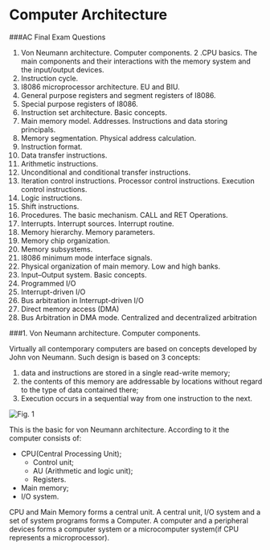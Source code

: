 Computer Architecture
=====================


###AC Final Exam Questions

1. Von Neumann architecture.  Computer components.
2 .CPU basics. The main components and their interactions with the memory system and the input/output devices.
3. Instruction cycle.
4. I8086 microprocessor architecture. EU and BIU. 
5. General purpose registers and segment registers of I8086.
6. Special purpose registers of I8086.
7. Instruction set architecture. Basic concepts.
8. Main memory model. Addresses. Instructions and data storing principals.
9. Memory segmentation. Physical address calculation.
10. Instruction format.
11. Data transfer instructions.
12. Arithmetic instructions.
13. Unconditional and conditional transfer instructions.
14. Iteration control instructions. Processor control instructions. Execution control instructions.
15. Logic instructions.
16. Shift instructions.
17. Procedures. The basic mechanism.  CALL and RET Operations.
18. Interrupts. Interrupt sources. Interrupt routine.
19. Memory hierarchy. Memory parameters.
20. Memory chip organization.
21. Memory subsystems.
22. I8086 minimum mode interface signals. 
23. Physical organization of main memory. Low and high banks.
24. Input–Output system. Basic concepts.
25. Programmed I/O
26. Interrupt-driven I/O
27. Bus arbitration in Interrupt-driven I/O
28. Direct memory access (DMA)
29. Bus Arbitration in DMA mode. Centralized and decentralized arbitration 


###1. Von Neumann architecture.  Computer components.

Virtually all contemporary computers are based on concepts developed by John von Neumann.
Such design is based on 3 concepts:

1. data and instructions are stored in a single read-write memory;
2. the contents of this memory are addressable by locations without regard to the type
of data contained there;
3. Execution occurs in a sequential way from one instruction to the next.

![Fig. 1](http://i.imgur.com/SJlOpNO.png)

This is the basic for von Neumann architecture. According to it the computer consists
of:
* CPU(Central Processing Unit);
  * Control unit;
  * AU (Arithmetic and logic unit);
  * Registers.
* Main memory;
* I/O system.

CPU and Main Memory forms a central unit.
A central unit, I/O system and a set of system programs forms a Computer.
A computer and a peripheral devices forms a computer system or a microcomputer system(if
CPU represents a microprocessor).



